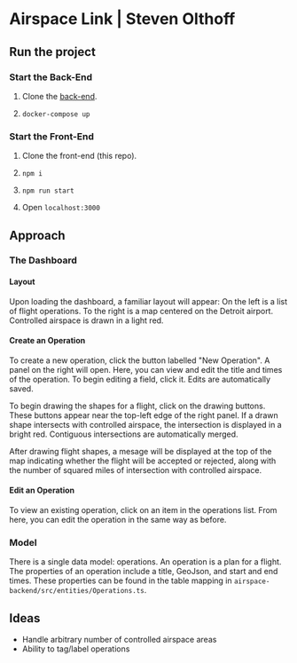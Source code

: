 # Airspace Link | Steven Olthoff

## Run the project

### Start the Back-End

1. Clone the [back-end](https://github.com/stevenwilliamolthoff/airspace-backend).

2. `docker-compose up`

### Start the Front-End

1. Clone the front-end (this repo).

2. `npm i`

3. `npm run start`

4. Open `localhost:3000`

## Approach

### The Dashboard

#### Layout

Upon loading the dashboard, a familiar layout will appear: On the left is a list of flight operations. To the right is a map centered on the Detroit airport. Controlled airspace is drawn in a light red.

#### Create an Operation

To create a new operation, click the button labelled "New Operation". A panel on the right will open. Here, you can view and edit the title and times of the operation. To begin editing a field, click it. Edits are automatically saved.

To begin drawing the shapes for a flight, click on the drawing buttons. These buttons appear near the top-left edge of the right panel. If a drawn shape intersects with controlled airspace, the intersection is displayed in a bright red. Contiguous intersections are automatically merged.

After drawing flight shapes, a mesage will be displayed at the top of the map indicating whether the flight will be accepted or rejected, along with the number of squared miles of intersection with controlled airspace.

#### Edit an Operation

To view an existing operation, click on an item in the operations list. From here, you can edit the operation in the same way as before.

### Model

There is a single data model: operations. An operation is a plan for a flight. The properties of an operation include a title, GeoJson, and start and end times. These properties can be found in the table mapping in `airspace-backend/src/entities/Operations.ts`.

## Ideas

- Handle arbitrary number of controlled airspace areas
- Ability to tag/label operations
